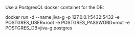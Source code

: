 Use a PostgresQL docker containet for the DB:

docker run -d --name jiva-g -p 127.0.0.1:5432:5432 -e POSTGRES_USER=root -e POSTGRES_PASSWORD=root -e POSTGRES_DB=jiva-g postgres
